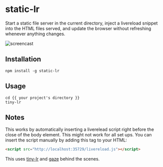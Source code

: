 # static-lr

Start a static file server in the current directory, inject a livereload snippet 
into the HTML files served, and update the browser without refreshing whenever
anything changes.

![screencast](https://i.cloudup.com/FfO7zr12WW.gif)

## Installation

```
npm install -g static-lr
```

## Usage

```
cd {{ your project's directory }}
tiny-lr
```

## Notes

This works by automatically inserting a liverelead script right before the close of the
body element. This might not work for all set ups. You can insert the script manually
by adding this tag to your HTML:

```html
<script src="http://localhost:35729/livereload.js"></script>
``` 

This uses [tiny-lr](https://github.com/mklabs/tiny-lr) and [gaze](https://github.com/shama/gaze) behind the scenes.

